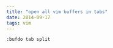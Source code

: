 ```yaml
---
title: "open all vim buffers in tabs"
date: 2014-09-17 
tags: vim
---
```


```vim
:bufdo tab split
```
